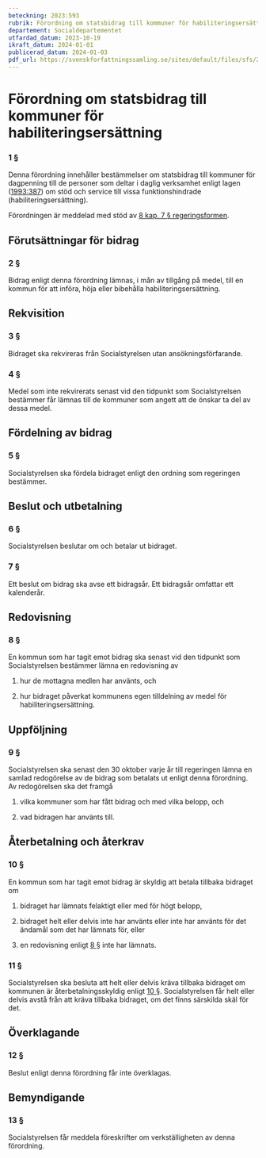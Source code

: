 ```yaml
---
beteckning: 2023:593
rubrik: Förordning om statsbidrag till kommuner för habiliteringsersättning
departement: Socialdepartementet
utfardad_datum: 2023-10-19
ikraft_datum: 2024-01-01
publicerad_datum: 2024-01-03
pdf_url: https://svenskforfattningssamling.se/sites/default/files/sfs/2023-10/SFS2023-593.pdf
---
```


# Förordning om statsbidrag till kommuner för habiliteringsersättning

### 1 §

Denna förordning innehåller bestämmelser om statsbidrag till kommuner för dagpenning till de personer som deltar i daglig verksamhet enligt lagen ([1993:387](https://selex.se/eli/sfs/1993/387)) om stöd och service till vissa funktionshindrade (habiliteringsersättning).

Förordningen är meddelad med stöd av [8 kap. 7 § regeringsformen](https://selex.se/eli/sfs/1974/152#kap8.7).

## Förutsättningar för bidrag

### 2 §

Bidrag enligt denna förordning lämnas, i mån av tillgång på medel, till en kommun för att införa, höja eller bibehålla habiliteringsersättning.

## Rekvisition

### 3 §

Bidraget ska rekvireras från Socialstyrelsen utan ansökningsförfarande.

### 4 §

Medel som inte rekvirerats senast vid den tidpunkt som Socialstyrelsen bestämmer får lämnas till de kommuner som angett att de önskar ta del av dessa medel.

## Fördelning av bidrag

### 5 §

Socialstyrelsen ska fördela bidraget enligt den ordning som regeringen bestämmer.

## Beslut och utbetalning

### 6 §

Socialstyrelsen beslutar om och betalar ut bidraget.

### 7 §

Ett beslut om bidrag ska avse ett bidragsår. Ett bidragsår omfattar ett kalenderår.

## Redovisning

### 8 §

En kommun som har tagit emot bidrag ska senast vid den tidpunkt som Socialstyrelsen bestämmer lämna en redovisning av

1. hur de mottagna medlen har använts, och

2. hur bidraget påverkat kommunens egen tilldelning av medel för habiliteringsersättning.

## Uppföljning

### 9 §

Socialstyrelsen ska senast den 30 oktober varje år till regeringen lämna en samlad redogörelse av de bidrag som betalats ut enligt denna förordning. Av redogörelsen ska det framgå

1. vilka kommuner som har fått bidrag och med vilka belopp, och

2. vad bidragen har använts till.

## Återbetalning och återkrav

### 10 §

En kommun som har tagit emot bidrag är skyldig att betala tillbaka bidraget om

1. bidraget har lämnats felaktigt eller med för högt belopp,

2. bidraget helt eller delvis inte har använts eller inte har använts för det ändamål som det har lämnats för, eller

3. en redovisning enligt [8 §](#8) inte har lämnats.

### 11 §

Socialstyrelsen ska besluta att helt eller delvis kräva tillbaka bidraget om kommunen är återbetalningsskyldig enligt [10 §](#10). Socialstyrelsen får helt eller delvis avstå från att kräva tillbaka bidraget, om det finns särskilda skäl för det.

## Överklagande

### 12 §

Beslut enligt denna förordning får inte överklagas.

## Bemyndigande

### 13 §

Socialstyrelsen får meddela föreskrifter om verkställigheten av denna förordning.